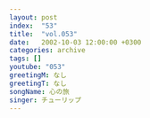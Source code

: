 ```yaml
---
layout: post
index:  "53"
title:  "vol.053"
date:   2002-10-03 12:00:00 +0300
categories: archive
tags: []
youtube: "053"
greetingM: なし
greetingT: なし
songName: 心の旅
singer: チューリップ
---
```

